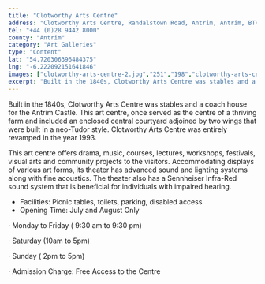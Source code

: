 ```yaml
---
title: "Clotworthy Arts Centre"
address: "Clotworthy Arts Centre, Randalstown Road, Antrim, Antrim, BT41 4JX"
tel: "+44 (0)28 9442 8000"
county: "Antrim"
category: "Art Galleries"
type: "Content"
lat: "54.720306396484375"
lng: "-6.222092151641846"
images: ["clotworthy-arts-centre-2.jpg","251","198","clotworthy-arts-centre-7.jpg","350","187"]
excerpt: "Built in the 1840s, Clotworthy Arts Centre was stables and a coach house for the Antrim Castle. This art centre, once served as the centre of a thrivi..."
---
```

<p>Built in the 1840s, Clotworthy Arts Centre was stables and a coach house for the Antrim Castle. This art centre, once served as the centre of a thriving farm and included an enclosed central courtyard adjoined by two wings that were built in a neo-Tudor style. Clotworthy Arts Centre was entirely revamped in the year 1993.</p>  
    <p>This art centre offers drama, music, courses, lectures, workshops, festivals, visual arts and community projects to the visitors. Accommodating displays of various art forms, its theater has advanced sound and lighting systems along with fine acoustics. The theater also has a Sennheiser Infra-Red sound system that is beneficial for individuals with impaired hearing.</p>  
    <ul> 
        <li>Facilities: Picnic tables, toilets, parking, disabled access</li> 
        <li>Opening Time: July and August Only </li> </ul> 
    <p>&middot;                              Monday to Friday ( 9:30 am to 9:30 pm)</p> 
    <p>&middot;                              Saturday (10am to 5pm)</p> 
    <p>&middot;                              Sunday ( 2pm to 5pm)</p> 
    <p>&middot;      Admission Charge: Free Access to the Centre</p>